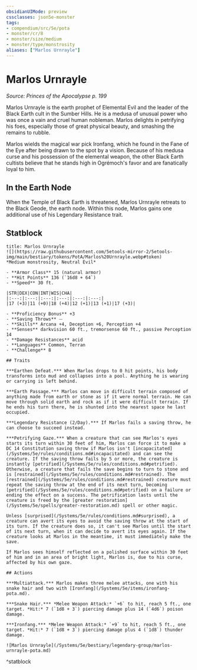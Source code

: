```yaml
---
obsidianUIMode: preview
cssclasses: json5e-monster
tags:
- compendium/src/5e/pota
- monster/cr/8
- monster/size/medium
- monster/type/monstrosity
aliases: ["Marlos Urnrayle"]
---
```

# Marlos Urnrayle
*Source: Princes of the Apocalypse p. 199*  

Marlos Urnrayle is the earth prophet of Elemental Evil and the leader of the Black Earth cult in the Sumber Hills. He is a medusa of unusual power who was once a vain and cruel human nobleman. Marlos delights in petrifying his foes, especially those of great physical beauty, and smashing the remains to rubble.

Marlos wields the magical war pick Ironfang, which he found in the Fane of the Eye after being drawn to the spot by a vision. Because of his medusa curse and his possession of the elemental weapon, the other Black Earth cultists believe that he stands high in Ogrémoch's favor and are fanatically loyal to him.

## In the Earth Node

When the Temple of Black Earth is threatened, Marlos Urnrayle retreats to the Black Geode, the earth node. Within this node, Marlos gains one additional use of his Legendary Resistance trait.

## Statblock

```ad-statblock
title: Marlos Urnrayle
![](https://raw.githubusercontent.com/5etools-mirror-2/5etools-img/main/bestiary/tokens/PotA/Marlos%20Urnrayle.webp#token)
*Medium monstrosity, Neutral Evil*

- **Armor Class** 15 (natural armor)
- **Hit Points** 136 (`16d8 + 64`)
- **Speed** 30 ft.

|STR|DEX|CON|INT|WIS|CHA|
|:---:|:---:|:---:|:---:|:---:|:---:|
|17 (+3)|11 (+0)|18 (+4)|12 (+1)|13 (+1)|17 (+3)|

- **Proficiency Bonus** +3
- **Saving Throws** ⏤
- **Skills** Arcana +4, Deception +6, Perception +4
- **Senses** darkvision 60 ft., tremorsense 60 ft., passive Perception 14
- **Damage Resistances** acid
- **Languages** Common, Terran
- **Challenge** 8

## Traits

***Earthen Defeat.*** When Marlos drops to 0 hit points, his body transforms into mud and collapses into a pool. Anything he is wearing or carrying is left behind.

***Earth Passage.*** Marlos can move in difficult terrain composed of anything made from earth or stone as if it were normal terrain. He can move through solid earth and rock as if it were difficult terrain. If he ends his turn there, he is shunted into the nearest space he last occupied.

***Legendary Resistance (2/Day).*** If Marlos fails a saving throw, he can choose to succeed instead.

***Petrifying Gaze.*** When a creature that can see Marlos's eyes starts its turn within 30 feet of him, Marlos can force it to make a DC 14 Constitution saving throw if Marlos isn't [incapacitated](/Systems/5e/rules/conditions.md#incapacitated) and can see the creature. If the saving throw fails by 5 or more, the creature is instantly [petrified](/Systems/5e/rules/conditions.md#petrified). Otherwise, a creature that fails the save begins to turn to stone and is [restrained](/Systems/5e/rules/conditions.md#restrained). The [restrained](/Systems/5e/rules/conditions.md#restrained) creature must repeat the saving throw at the end of its next turn, becoming [petrified](/Systems/5e/rules/conditions.md#petrified) on a failure or ending the effect on a success. The petrification lasts until the creature is freed by the [greater restoration](/Systems/5e/spells/greater-restoration.md) spell or other magic.

Unless [surprised](/Systems/5e/rules/conditions.md#surprised), a creature can avert its eyes to avoid the saving throw at the start of its turn. If the creature does so, it can't see Marlos until the start of its next turn, when it can decide to avert its eyes again. If the creature looks at Marlos in the meantime, it must immediately make the save.

If Marlos sees himself reflected on a polished surface within 30 feet of him and in an area of bright light, Marlos is, due to his curse, affected by his own gaze.

## Actions

***Multiattack.*** Marlos makes three melee attacks, one with his snake hair and two with [Ironfang](/Systems/5e/items/ironfang-pota.md).

***Snake Hair.*** *Melee Weapon Attack:* `+6` to hit, reach 5 ft., one target. *Hit:* 7 (`1d8 + 3`) piercing damage plus 14 (`4d6`) poison damage.

***Ironfang.*** *Melee Weapon Attack:* `+9` to hit, reach 5 ft., one target. *Hit:* 7 (`1d8 + 3`) piercing damage plus 4 (`1d8`) thunder damage.

![Marlos Urnrayle](/Systems/5e/bestiary/legendary-group/marlos-urnrayle-pota.md)
```
^statblock